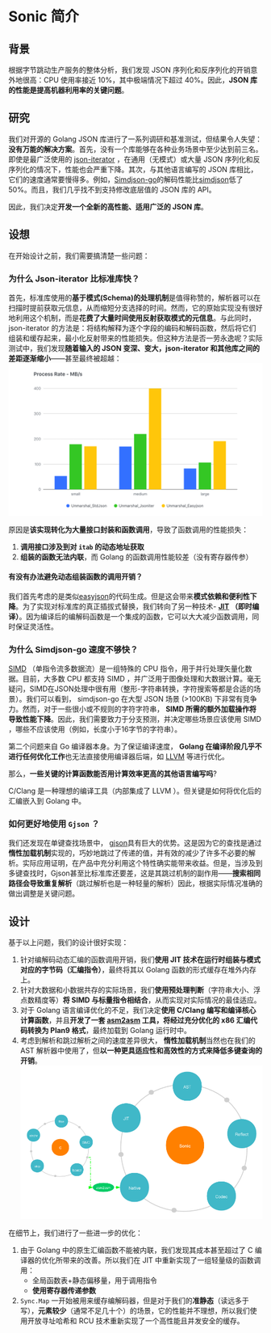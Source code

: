 # Sonic 简介

## 背景

根据字节跳动生产服务的整体分析，我们发现 JSON 序列化和反序列化的开销意外地很高：CPU 使用率接近 10%，其中极端情况下超过 40%。因此，**JSON 库的性能是提高机器利用率的关键问题**。

## 研究

我们对开源的 Golang JSON 库进行了一系列调研和基准测试，但结果令人失望：**没有万能的解决方案**。首先，没有一个库能够在各种业务场景中至少达到前三名。即使是最广泛使用的 [json-iterator](https://github.com/json-iterator/go) ，在通用（无模式）或大量 JSON 序列化和反序列化的情况下，性能也会严重下降。其次，与其他语言编写的 JSON 库相比，它们的速度通常要慢得多。例如，[Simdjson-go](https://github.com/minio/simdjson-go)的解码性能比[simdjson](https://github.com/simdjson/simdjson)低了 50%。而且，我们几乎找不到支持修改底层值的 JSON 库的 API。

因此，我们决定**开发一个全新的高性能、适用广泛的 JSON 库**。

## 设想

在开始设计之前，我们需要搞清楚一些问题：

### 为什么 Json-iterator 比标准库快？

首先，标准库使用的**基于模式(Schema)的处理机制**是值得称赞的，解析器可以在扫描时提前获取元信息，从而缩短分支选择的时间。然而，它的原始实现没有很好地利用这个机制，而是**花费了大量时间使用反射获取模式的元信息**。与此同时，json-iterator 的方法是：将结构解释为逐个字段的编码和解码函数，然后将它们组装和缓存起来，最小化反射带来的性能损失。但这种方法是否一劳永逸呢？实际测试中，我们发现**随着输入的 JSON 变深、变大，json-iterator 和其他库之间的差距逐渐缩小**——甚至最终被超越：
![Scalability](./imgs/introduction-1.png) 

原因是**该实现转化为大量接口封装和函数调用**，导致了函数调用的性能损失：
1. **调用接口涉及到对 `itab` 的动态地址获取**
2. **组装的函数无法内联**，而 Golang 的函数调用性能较差（没有寄存器传参）

#### 有没有办法避免动态组装函数的调用开销？

我们首先考虑的是类似[easyjson](https://github.com/mailru/easyjson)的代码生成。但是这会带来**模式依赖和便利性下降**。为了实现对标准库的真正插拔式替换，我们转向了另一种技术- **[JIT](https://en.wikipedia.org/wiki/Jit) （即时编译）**。因为编译后的编解码函数是一个集成的函数，它可以大大减少函数调用，同时保证灵活性。

### 为什么 Simdjson-go 速度不够快？

[SIMD](https://en.wikipedia.org/wiki/SIMD) （单指令流多数据流）是一组特殊的 CPU 指令，用于并行处理矢量化数据。目前，大多数 CPU 都支持 SIMD ，并广泛用于图像处理和大数据计算。毫无疑问，SIMD在JSON处理中很有用（整形-字符串转换，字符搜索等都是合适的场景）。我们可以看到， simdjson-go 在大型 JSON 场景 (>100KB) 下非常有竞争力。然而，对于一些很小或不规则的字符字符串， **SIMD 所需的额外加载操作将导致性能下降**。因此，我们需要致力于分支预测，并决定哪些场景应该使用 SIMD ，哪些不应该使用（例如，长度小于16字节的字符串）。

第二个问题来自 Go 编译器本身。为了保证编译速度， **Golang 在编译阶段几乎不进行任何优化工作**也无法直接使用编译器后端，如 [LLVM](https://en.wikipedia.org/wiki/LLVM) 等进行优化。

那么，**一些关键的计算函数能否用计算效率更高的其他语言编写吗**?

C/Clang 是一种理想的编译工具（内部集成了 LLVM ）。但关键是如何将优化后的汇编嵌入到 Golang 中。

### 如何更好地使用 `Gjson` ？
我们还发现在单键查找场景中， [gjson](https://github.com/tidwall/gjson)具有巨大的优势。这是因为它的查找是通过**惰性加载机制**实现的，巧妙地跳过了传递的值，并有效的减少了许多不必要的解析。实际应用证明，在产品中充分利用这个特性确实能带来收益。但是，当涉及到多键查找时，Gjson甚至比标准库还要差，这是其跳过机制的副作用——**搜索相同路径会导致重复解析**（跳过解析也是一种轻量的解析）因此，根据实际情况准确的做出调整是关键问题。

## 设计

基于以上问题，我们的设计很好实现：

1. 针对编解码动态汇编的函数调用开销，我们**使用 JIT 技术在运行时组装与模式对应的字节码（汇编指令）**，最终将其以 Golang 函数的形式缓存在堆外内存上。
2. 针对大数据和小数据共存的实际场景，我们**使用预处理判断**（字符串大小、浮点数精度等）**将 SIMD 与标量指令相结合**，从而实现对实际情况的最佳适应。
3. 对于 Golang 语言编译优化的不足，我们决定**使用 C/Clang 编写和编译核心计算函数**，并且**开发了一套 [asm2asm](https://github.com/chenzhuoyu/asm2asm) 工具，将经过充分优化的 x86 汇编代码转换为 Plan9 格式**，最终加载到 Golang 运行时中。
4. 考虑到解析和跳过解析之间的速度差异很大， **惰性加载机制**当然也在我们的 AST 解析器中使用了，但**以一种更具适应性和高效性的方式来降低多键查询的开销**。
![design](./imgs/introduction-2.png)

在细节上，我们进行了一些进一步的优化：
1. 由于 Golang 中的原生汇编函数不能被内联，我们发现其成本甚至超过了 C 编译器的优化所带来的改善。所以我们在 JIT 中重新实现了一组轻量级的函数调用：
    - 全局函数表+静态偏移量，用于调用指令
    - **使用寄存器传递参数**
2. `Sync.Map` 一开始被用来缓存编解码器，但是对于我们的**准静态**（读远多于写），**元素较少**（通常不足几十个）的场景，它的性能并不理想，所以我们使用开放寻址哈希和 RCU 技术重新实现了一个高性能且并发安全的缓存。
